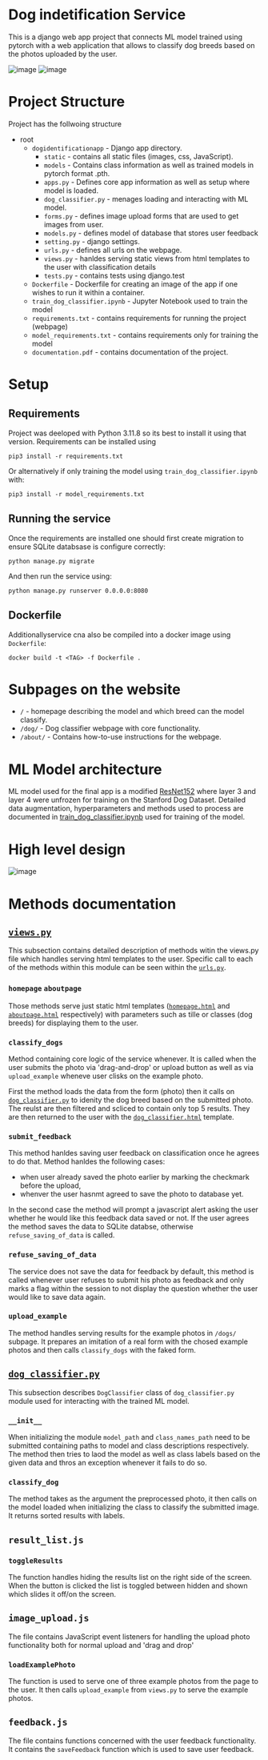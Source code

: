 # Dog indetification Service

This is a django web app project that connects ML model trained using pytorch with a web application that allows to classify dog breeds based on the photos uploaded by the user.


![image](./img/homepage.png)
![image](./img/dog-classifier.png)

# Project Structure

Project has the follwoing structure
- root
    - `dogidentificationapp` - Django app directory.
        - `static` - contains all static files (images, css, JavaScript).
        - `models` - Contains class information as well as trained models in pytorch format .pth.
        - `apps.py` - Defines core app information as well as setup where model is loaded.
        - `dog_classifier.py` - menages loading and interacting with ML model.
        - `forms.py` - defines image upload forms that are used to get images from user.
        - `models.py` - defines model of database that stores user feedback
        - `setting.py` - django settings.
        - `urls.py` - defines all urls on the webpage.
        - `views.py` - hanldes serving static views from html templates to the user with classification details
        - `tests.py` - contains tests using django.test
    - `Dockerfile` - Dockerfile for creating an image of the app if one wishes to run it within a container.
    - `train_dog_classifier.ipynb` - Jupyter Notebook used to train the model
    - `requirements.txt` - contains requirements for running the project (webpage)
    - `model_requirements.txt` - contains requirements only for training the model
    - `documentation.pdf` - contains documentation of the project.


# Setup

## Requirements
Project was deeloped with Python 3.11.8 so its best to install it using that version. Requirements can be installed using

```
pip3 install -r requirements.txt
```

Or alternatively if only training the model using `train_dog_classifier.ipynb` with:

```
pip3 install -r model_requirements.txt
```

## Running the service

Once the requirements are installed one should first create migration to ensure SQLite databsase is configure correctly:

```
python manage.py migrate
```

And then run the service using:

```
python manage.py runserver 0.0.0.0:8080
```

## Dockerfile

Additionallyservice cna also be compiled into a docker image using `Dockerfile`:

```
docker build -t <TAG> -f Dockerfile .
```

# Subpages on the website
- `/` - homepage describing the model and which breed can the model classify.
- `/dog/` - Dog classifier webpage with core functionality.
- `/about/` - Contains how-to-use instructions for the webpage.

# ML Model architecture

ML model used for the final app is a modified [ResNet152](https://arxiv.org/abs/1512.03385) where layer 3 and layer 4 were unfrozen for training on the Stanford Dog Dataset. Detailed data augmentation, hyperparameters and methods used to process are documented in [train_dog_classifier.ipynb](train_dog_classifier.ipynb) used for training of the model.

# High level design

![image](./img/DIS-Architecture_dark.png)

# Methods documentation

## [`views.py`](dogidentificationapp/views.py)

This subsection contains detailed description of methods witin the views.py file which handles serving html templates to the user. Specific call to each of the methods within this module can be seen within the [`urls.py`](dogidentificationapp/urls.py).

### `homepage` `aboutpage`

Those methods serve just static html templates ([`homepage.html`](dogidentificationapp/templates/homepage.html) and [`aboutpage.html`](dogidentificationapp/templates/aboutpage.html) respectively) with parameters such as tille or classes (dog breeds) for displaying them to the user. 

### `classify_dogs`

Method containing core logic of the service whenever. It is called when the user submits the photo via 'drag-and-drop' or upload button as well as via `upload_example` wheneve user clisks on the example photo.

First the method loads the data from the form (photo) then it calls on [`dog_classifier.py`](dogidentificationapp/dog_classifier.py) to idenity the dog breed based on the submitted photo. The reulst are then filtered and scliced to contain only top 5 results. They are then returned to the user with the [`dog_classifier.html`](dogidentificationapp/templates/dog_classifier.html) template.

### `submit_feedback`

This method hanldes saving user feedback on classification once he agrees to do that. Method hanldes the following cases:
- when user already saved the photo earlier by marking the checkmark before the upload,
- whenver the user hasnmt agreed to save the photo to database yet.

In the second case the method will prompt a javascript alert asking the user whether he would like this feedback data saved or not. If the user agrees the method saves the data to SQLite databse, otherwise `refuse_saving_of_data` is called.

### `refuse_saving_of_data`

The service does not save the data for feedback by default, this method is called whenever user refuses to submit his photo as feedback and only marks a flag within the session to not display the question whether the user would like to save data again.

### `upload_example`

The method handles serving results for the example photos in `/dogs/` subpage. It prepares an imitation of a real form with the chosed example photos and then calls `classify_dogs` with the faked form.

## [`dog_classifier.py`](dogidentificationapp/dog_classifier.py)

This subsection describes `DogClassifier` class of `dog_classifier.py` module used for interacting with the trained ML model.

### `__init__`

When initializing the module `model_path` and `class_names_path` need to be submitted containing paths to model and class descriptions respectively. The method then tries to laod the model as well as class labels based on the given data and thros an exception whenever it fails to do so.

### `classify_dog`

The method takes as the argument the preprocessed photo, it then calls on the model loaded when initializing the class to classify the submitted image. It returns sorted results with labels.

## `result_list.js` 

### `toggleResults`

The function handles hiding the results list on the right side of the screen. When the button is clicked the list is toggled between hidden and shown which slides it off/on the screen.

## `image_upload.js`

The file contains JavaScript event listeners for handling the upload photo functionality both for normal upload and 'drag and drop'

### `loadExamplePhoto`

The function is used to serve one of three example photos from the page to the user. It then calls `upload_example` from `views.py` to serve the example photos.

## `feedback.js`

The file contains functions concerned with the user feedback functionality. It contains the `saveFeedback` function which is used to save user feedback.